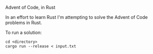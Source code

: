 Advent of Code, in Rust

In an effort to learn Rust I'm attempting to solve the Advent of Code problems in Rust.

To run a solution:

    cd <directory>
    cargo run --release < input.txt